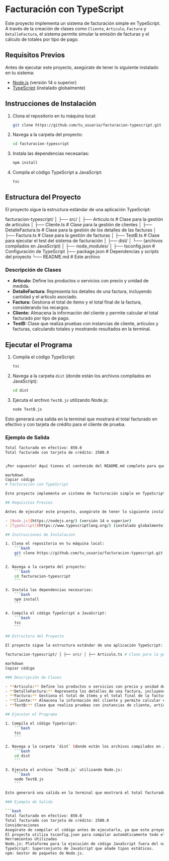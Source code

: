 # Facturación con TypeScript

Este proyecto implementa un sistema de facturación simple en TypeScript. A través de la creación de clases como `Cliente`, `Articulo`, `Factura` y `DetalleFactura`, el sistema permite simular la emisión de facturas y el cálculo de totales por tipo de pago.

## Requisitos Previos

Antes de ejecutar este proyecto, asegúrate de tener lo siguiente instalado en tu sistema:

- [Node.js](https://nodejs.org/) (versión 14 o superior)
- [TypeScript](https://www.typescriptlang.org/) (instalado globalmente)

## Instrucciones de Instalación

1. Clona el repositorio en tu máquina local:
    ```bash
    git clone https://github.com/tu_usuario/facturacion-typescript.git
    ```

2. Navega a la carpeta del proyecto:
    ```bash
    cd facturacion-typescript
    ```

3. Instala las dependencias necesarias:
    ```bash
    npm install
    ```

4. Compila el código TypeScript a JavaScript:
    ```bash
    tsc
    ```

## Estructura del Proyecto

El proyecto sigue la estructura estándar de una aplicación TypeScript:

facturacion-typescript/ │ ├── src/ │ ├── Articulo.ts # Clase para la gestión de artículos │ ├── Cliente.ts # Clase para la gestión de clientes │ ├── DetalleFactura.ts # Clase para la gestión de los detalles de las facturas │ ├── Factura.ts # Clase para la gestión de facturas │ ├── TestB.ts # Clase para ejecutar el test del sistema de facturación │ ├── dist/ │ └── (archivos compilados en JavaScript) │ ├── node_modules/ │ ├── tsconfig.json # Configuración de TypeScript ├── package.json # Dependencias y scripts del proyecto └── README.md # Este archivo


### Descripción de Clases

- **Articulo:** Define los productos o servicios con precio y unidad de medida.
- **DetalleFactura:** Representa los detalles de una factura, incluyendo cantidad y el artículo asociado.
- **Factura:** Gestiona el total de ítems y el total final de la factura, considerando los recargos.
- **Cliente:** Almacena la información del cliente y permite calcular el total facturado por tipo de pago.
- **TestB:** Clase que realiza pruebas con instancias de cliente, artículos y facturas, calculando totales y mostrando resultados en la terminal.

## Ejecutar el Programa

1. Compila el código TypeScript:
    ```bash
    tsc
    ```

2. Navega a la carpeta `dist` (donde están los archivos compilados en JavaScript):
    ```bash
    cd dist
    ```

3. Ejecuta el archivo `TestB.js` utilizando Node.js:
    ```bash
    node TestB.js
    ```

Esto generará una salida en la terminal que mostrará el total facturado en efectivo y con tarjeta de crédito para el cliente de prueba.

### Ejemplo de Salida

```bash
Total facturado en efectivo: 850.0
Total facturado con tarjeta de crédito: 2500.0


¡Por supuesto! Aquí tienes el contenido del README.md completo para que puedas copiarlo todo de una vez:

markdown
Copiar código
# Facturación con TypeScript

Este proyecto implementa un sistema de facturación simple en TypeScript. A través de la creación de clases como `Cliente`, `Articulo`, `Factura` y `DetalleFactura`, el sistema permite simular la emisión de facturas y el cálculo de totales por tipo de pago.

## Requisitos Previos

Antes de ejecutar este proyecto, asegúrate de tener lo siguiente instalado en tu sistema:

- [Node.js](https://nodejs.org/) (versión 14 o superior)
- [TypeScript](https://www.typescriptlang.org/) (instalado globalmente)

## Instrucciones de Instalación

1. Clona el repositorio en tu máquina local:
    ```bash
    git clone https://github.com/tu_usuario/facturacion-typescript.git
    ```

2. Navega a la carpeta del proyecto:
    ```bash
    cd facturacion-typescript
    ```

3. Instala las dependencias necesarias:
    ```bash
    npm install
    ```

4. Compila el código TypeScript a JavaScript:
    ```bash
    tsc
    ```

## Estructura del Proyecto

El proyecto sigue la estructura estándar de una aplicación TypeScript:

facturacion-typescript/ │ ├── src/ │ ├── Articulo.ts # Clase para la gestión de artículos │ ├── Cliente.ts # Clase para la gestión de clientes │ ├── DetalleFactura.ts # Clase para la gestión de los detalles de las facturas │ ├── Factura.ts # Clase para la gestión de facturas │ ├── TestB.ts # Clase para ejecutar el test del sistema de facturación │ ├── dist/ │ └── (archivos compilados en JavaScript) │ ├── node_modules/ │ ├── tsconfig.json # Configuración de TypeScript ├── package.json # Dependencias y scripts del proyecto └── README.md # Este archivo

markdown
Copiar código

### Descripción de Clases

- **Articulo:** Define los productos o servicios con precio y unidad de medida.
- **DetalleFactura:** Representa los detalles de una factura, incluyendo cantidad y el artículo asociado.
- **Factura:** Gestiona el total de ítems y el total final de la factura, considerando los recargos.
- **Cliente:** Almacena la información del cliente y permite calcular el total facturado por tipo de pago.
- **TestB:** Clase que realiza pruebas con instancias de cliente, artículos y facturas, calculando totales y mostrando resultados en la terminal.

## Ejecutar el Programa

1. Compila el código TypeScript:
    ```bash
    tsc
    ```

2. Navega a la carpeta `dist` (donde están los archivos compilados en JavaScript):
    ```bash
    cd dist
    ```

3. Ejecuta el archivo `TestB.js` utilizando Node.js:
    ```bash
    node TestB.js
    ```

Esto generará una salida en la terminal que mostrará el total facturado en efectivo y con tarjeta de crédito para el cliente de prueba.

### Ejemplo de Salida

```bash
Total facturado en efectivo: 850.0
Total facturado con tarjeta de crédito: 2500.0
Consideraciones
Asegúrate de compilar el código antes de ejecutarlo, ya que este proyecto está desarrollado en TypeScript y debe ser transformado a JavaScript.
El proyecto utiliza tsconfig.json para compilar automáticamente todo el código fuente dentro de la carpeta src.
Herramientas Utilizadas
Node.js: Plataforma para la ejecución de código JavaScript fuera del navegador.
TypeScript: Superconjunto de JavaScript que añade tipos estáticos.
npm: Gestor de paquetes de Node.js.
